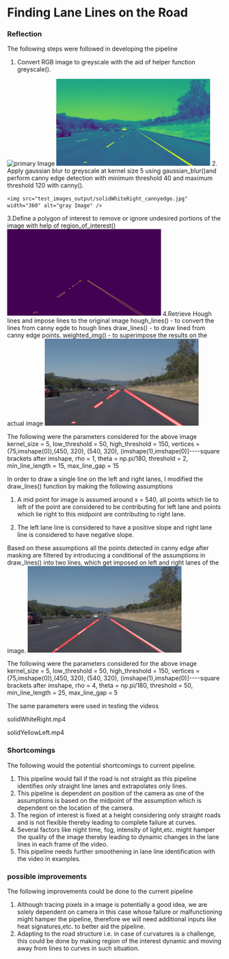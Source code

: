 # **Finding Lane Lines on the Road** 

### Reflection


The following steps were followed in developing the pipeline
1. Convert RGB image to greyscale with the aid of helper function greyscale().
<img src="test_images/solidWhiteRight.jpg" width="360" alt="primary Image" />
<img src="test_images_output/solidWhiteRight_gray.jpg" width="360" alt="gray Image" />
2. Apply gaussian blur to greyscale at kernel size 5 using gaussian_blur()and perform canny edge detection with minimum threshold 40 and maximum threshold 120 with canny().

    <img src="test_images_output/solidWhiteRight_cannyedge.jpg" width="360" alt="gray Image" />
3.Define a polygon of interest to remove or ignore undesired portions of the image with help of region_of_interest()
    <img src="test_images_output/solidWhiteRight_masked.jpg" width="360" alt="canny Image" />
4.Retrieve Hough lines and impose lines to the original image 
hough_lines() - to convert the lines from canny egde to hough lines
draw_lines() - to draw lined from canny edge points.
weighted_img() - to superimpose the results on the actual image
    <img src="test_images_output/solidWhiteRight.jpg" width="360" alt="final Image" />
 
 The following were the parameters considered for the above image
 kernel_size = 5, 
 low_threshold = 50, 
 high_threshold = 150, 
 vertices = (75,imshape(0)),(450, 320), (540, 320), (imshape(1),imshape(0)]----square brackets after imshape, 
 rho = 1, 
 theta = np.pi/180, 
 threshold = 2, 
 min_line_length = 15, 
 max_line_gap = 15


In order to draw a single line on the left and right lanes, I modified the draw_lines() function by making the following assumptions

1. A mid point for image is assumed around x = 540, all points which lie to left of the point are considered to be contributing for left lane and points which lie right to this midpoint are contributing to right lane.

2. The left lane line is considered to have a positive slope and right lane line is considered to have negative slope.

Based on these assumptions all the points detected in canny edge after masking are filtered by introducing a conditional of the assumptions in draw_lines() into two lines, which get imposed on left and right lanes of the image.
    <img src="test_images_output/solidWhiteRight_extrapolate.jpg" width="360" alt="extrapolated Image" />

The following were the parameters considered for the above image
 kernel_size = 5, 
 low_threshold = 50, 
 high_threshold = 150, 
 vertices = (75,imshape(0)),(450, 320), (540, 320), (imshape(1),imshape(0)]----square brackets after imshape, 
 rho = 4, 
 theta = np.pi/180, 
 threshold = 50, 
 min_line_length = 25, 
 max_line_gap = 5
 
The same parameters were used in testing the videos 

solidWhiteRight.mp4

solidYellowLeft.mp4

### Shortcomings


The following would the potential shortcomings to current pipeline.

1. This pipeline would fail if the road is not straight as this pipeline identifies only straight line lanes and extrapolates only lines.
2. This pipeline is dependent on position of the camera as one of the assumptions is based on the midpoint of the assumption which is dependent on the location of the camera.
3. The region of interest is fixed at a height considering only straight roads and is not flexible thereby leading to complete failure at curves.
4. Several factors like night time, fog, intensity of light,etc. might hamper the quality of the image thereby leading to dynamic changes in the lane lines in each frame of the video.
5. This pipeline needs further smoothening in lane line identification  with the video in examples.

### possible improvements

The following improvements could be done to the current pipeline

1. Although tracing pixels in a image is potentially a good idea, we are solely dependent on camera in this case whose failure or malfunctioning might hamper the pipeline, therefore we will need additional inputs like heat signatures,etc. to better aid the pipeline.
2. Adapting to the road structure i.e. in case of curvatures is a challenge, this could be done by making region of the interest dynamic and moving away from lines to curves in such situation.

